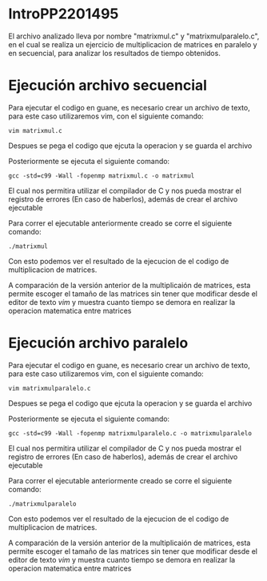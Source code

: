 # IntroPP2201495
El archivo analizado lleva por nombre "matrixmul.c" y "matrixmulparalelo.c", en el cual se realiza un ejercicio de multiplicacion de matrices en paralelo y en secuencial, para analizar los resultados de tiempo obtenidos.

# Ejecución archivo secuencial
Para ejecutar el codigo en guane, es necesario crear un archivo de texto, para este caso utilizaremos vim, con el siguiente comando:

    vim matrixmul.c
    
Despues se pega el codigo que ejcuta la operacion y se guarda el archivo

Posteriormente se ejecuta el siguiente comando:

    gcc -std=c99 -Wall -fopenmp matrixmul.c -o matrixmul
    
El cual nos permitira utilizar el compilador de C y nos pueda mostrar el registro de errores (En caso de haberlos), además de crear el archivo ejecutable

Para correr el ejecutable anteriormente creado se corre el siguiente comando:

    ./matrixmul
  
Con esto podemos ver el resultado de la ejecucion de el codigo de multiplicacion de matrices.

A comparación de la versión anterior de la multiplicaión de matrices, esta permite escoger el tamaño de las matrices sin tener que modificar desde el editor de texto *vim* y muestra cuanto tiempo se demora en realizar la operacion matematica entre matrices

# Ejecución archivo paralelo

Para ejecutar el codigo en guane, es necesario crear un archivo de texto, para este caso utilizaremos vim, con el siguiente comando:

    vim matrixmulparalelo.c
    
Despues se pega el codigo que ejcuta la operacion y se guarda el archivo

Posteriormente se ejecuta el siguiente comando:

    gcc -std=c99 -Wall -fopenmp matrixmulparalelo.c -o matrixmulparalelo
    
El cual nos permitira utilizar el compilador de C y nos pueda mostrar el registro de errores (En caso de haberlos), además de crear el archivo ejecutable

Para correr el ejecutable anteriormente creado se corre el siguiente comando:

    ./matrixmulparalelo
  
Con esto podemos ver el resultado de la ejecucion de el codigo de multiplicacion de matrices.

A comparación de la versión anterior de la multiplicaión de matrices, esta permite escoger el tamaño de las matrices sin tener que modificar desde el editor de texto *vim* y muestra cuanto tiempo se demora en realizar la operacion matematica entre matrices

